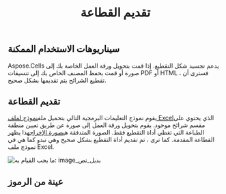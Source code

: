 ﻿---
title: تقديم القطاعة
type: docs
weight: 40
url: /ar/java/rendering-slicer/
---
## **سيناريوهات الاستخدام الممكنة**
Aspose.Cells يدعم تجسيد شكل التقطيع. إذا قمت بتحويل ورقة العمل الخاصة بك إلى صورة أو قمت بحفظ المصنف الخاص بك إلى تنسيقات PDF أو HTML ، فسترى أن تقطيع الشرائح يتم تقديمها بشكل صحيح.
## **تقديم القطاعة**
يقوم نموذج التعليمات البرمجية التالي بتحميل ملف[نموذج لملف Excel](67338485.xlsx)الذي يحتوي على مقسم شرائح موجود. يقوم بتحويل ورقة العمل إلى صورة عن طريق تعيين منطقة الطباعة التي تغطي أداة التقطيع فقط. الصورة المتدفقة هي[صورة الإخراج](67338486.png)هذا يظهر القطاعة المقدمة. كما ترى ، تم تقديم أداة التقطيع بشكل صحيح وهي تبدو كما هي في نموذج ملف Excel.

![ما يجب القيام به: image_بديل_نص](rendering-slicer_1)
## **عينة من الرموز**
